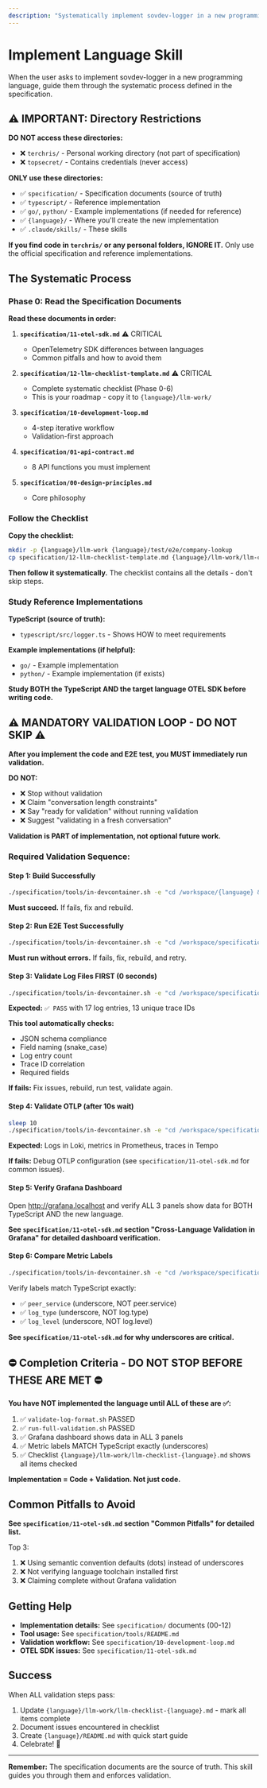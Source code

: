 ```yaml
---
description: "Systematically implement sovdev-logger in a new programming language. INCLUDES MANDATORY VALIDATION - you must run validation tools before claiming complete. Use when implementing Python, Go, Rust, C#, PHP, or other languages."
---
```


# Implement Language Skill

When the user asks to implement sovdev-logger in a new programming language, guide them through the systematic process defined in the specification.

## ⚠️ IMPORTANT: Directory Restrictions

**DO NOT access these directories:**
- ❌ `terchris/` - Personal working directory (not part of specification)
- ❌ `topsecret/` - Contains credentials (never access)

**ONLY use these directories:**
- ✅ `specification/` - Specification documents (source of truth)
- ✅ `typescript/` - Reference implementation
- ✅ `go/`, `python/` - Example implementations (if needed for reference)
- ✅ `{language}/` - Where you'll create the new implementation
- ✅ `.claude/skills/` - These skills

**If you find code in `terchris/` or any personal folders, IGNORE IT.** Only use the official specification and reference implementations.

## The Systematic Process

### Phase 0: Read the Specification Documents

**Read these documents in order:**

1. **`specification/11-otel-sdk.md`** ⚠️ CRITICAL
   - OpenTelemetry SDK differences between languages
   - Common pitfalls and how to avoid them

2. **`specification/12-llm-checklist-template.md`** ⚠️ CRITICAL
   - Complete systematic checklist (Phase 0-6)
   - This is your roadmap - copy it to `{language}/llm-work/`

3. **`specification/10-development-loop.md`**
   - 4-step iterative workflow
   - Validation-first approach

4. **`specification/01-api-contract.md`**
   - 8 API functions you must implement

5. **`specification/00-design-principles.md`**
   - Core philosophy

### Follow the Checklist

**Copy the checklist:**
```bash
mkdir -p {language}/llm-work {language}/test/e2e/company-lookup
cp specification/12-llm-checklist-template.md {language}/llm-work/llm-checklist-{language}.md
```

**Then follow it systematically.** The checklist contains all the details - don't skip steps.

### Study Reference Implementations

**TypeScript (source of truth):**
- `typescript/src/logger.ts` - Shows HOW to meet requirements

**Example implementations (if helpful):**
- `go/` - Example implementation
- `python/` - Example implementation (if exists)

**Study BOTH the TypeScript AND the target language OTEL SDK before writing code.**

## ⚠️ MANDATORY VALIDATION LOOP - DO NOT SKIP ⚠️

**After you implement the code and E2E test, you MUST immediately run validation.**

**DO NOT:**
- ❌ Stop without validation
- ❌ Claim "conversation length constraints"
- ❌ Say "ready for validation" without running validation
- ❌ Suggest "validating in a fresh conversation"

**Validation is PART of implementation, not optional future work.**

### Required Validation Sequence:

#### Step 1: Build Successfully
```bash
./specification/tools/in-devcontainer.sh -e "cd /workspace/{language} && ./build-sovdevlogger.sh"
```
**Must succeed.** If fails, fix and rebuild.

#### Step 2: Run E2E Test Successfully
```bash
./specification/tools/in-devcontainer.sh -e "cd /workspace/specification/tools && ./run-company-lookup.sh {language}"
```
**Must run without errors.** If fails, fix, rebuild, and retry.

#### Step 3: Validate Log Files FIRST (0 seconds)
```bash
./specification/tools/in-devcontainer.sh -e "cd /workspace/specification/tools && ./validate-log-format.sh {language}/test/e2e/company-lookup/logs/dev.log"
```
**Expected:** `✅ PASS` with 17 log entries, 13 unique trace IDs

**This tool automatically checks:**
- JSON schema compliance
- Field naming (snake_case)
- Log entry count
- Trace ID correlation
- Required fields

**If fails:** Fix issues, rebuild, run test, validate again.

#### Step 4: Validate OTLP (after 10s wait)
```bash
sleep 10
./specification/tools/in-devcontainer.sh -e "cd /workspace/specification/tools && ./run-full-validation.sh {language}"
```
**Expected:** Logs in Loki, metrics in Prometheus, traces in Tempo

**If fails:** Debug OTLP configuration (see `specification/11-otel-sdk.md` for common issues).

#### Step 5: Verify Grafana Dashboard

Open http://grafana.localhost and verify ALL 3 panels show data for BOTH TypeScript AND the new language.

**See `specification/11-otel-sdk.md` section "Cross-Language Validation in Grafana" for detailed dashboard verification.**

#### Step 6: Compare Metric Labels

```bash
./specification/tools/in-devcontainer.sh -e "cd /workspace/specification/tools && ./query-prometheus.sh 'sovdev_operations_total{service_name=~\".*{language}.*\"}'"
```

Verify labels match TypeScript exactly:
- ✅ `peer_service` (underscore, NOT peer.service)
- ✅ `log_type` (underscore, NOT log.type)
- ✅ `log_level` (underscore, NOT log.level)

**See `specification/11-otel-sdk.md` for why underscores are critical.**

## ⛔ Completion Criteria - DO NOT STOP BEFORE THESE ARE MET ⛔

**You have NOT implemented the language until ALL of these are ✅:**

1. ✅ `validate-log-format.sh` PASSED
2. ✅ `run-full-validation.sh` PASSED
3. ✅ Grafana dashboard shows data in ALL 3 panels
4. ✅ Metric labels MATCH TypeScript exactly (underscores)
5. ✅ Checklist `{language}/llm-work/llm-checklist-{language}.md` shows all items checked

**Implementation = Code + Validation. Not just code.**

## Common Pitfalls to Avoid

**See `specification/11-otel-sdk.md` section "Common Pitfalls" for detailed list.**

Top 3:
1. ❌ Using semantic convention defaults (dots) instead of underscores
2. ❌ Not verifying language toolchain installed first
3. ❌ Claiming complete without Grafana validation

## Getting Help

- **Implementation details:** See `specification/` documents (00-12)
- **Tool usage:** See `specification/tools/README.md`
- **Validation workflow:** See `specification/10-development-loop.md`
- **OTEL SDK issues:** See `specification/11-otel-sdk.md`

## Success

When ALL validation steps pass:
1. Update `{language}/llm-work/llm-checklist-{language}.md` - mark all items complete
2. Document issues encountered in checklist
3. Create `{language}/README.md` with quick start guide
4. Celebrate! 🎉

---

**Remember:** The specification documents are the source of truth. This skill guides you through them and enforces validation.
